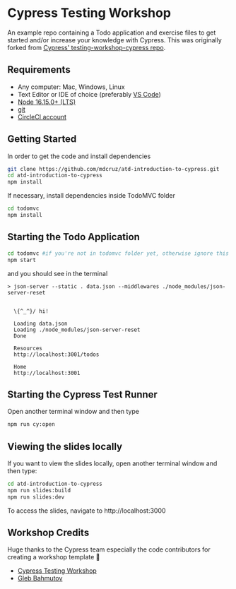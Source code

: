 # Cypress Testing Workshop

An example repo containing a Todo application and exercise files to get started and/or increase your knowledge with Cypress. This was originally forked from [Cypress' testing-workshop-cypress repo](https://github.com/cypress-io/testing-workshop-cypress).

## Requirements

- Any computer: Mac, Windows, Linux
- Text Editor or IDE of choice (preferably [VS Code](https://code.visualstudio.com/download))
- [Node 16.15.0+ (LTS)](https://nodejs.org/)
- [git](https://git-scm.com)
- [CircleCI account](https://circleci.com/)

## Getting Started

In order to get the code and install dependencies

```bash
git clone https://github.com/mdcruz/atd-introduction-to-cypress.git
cd atd-introduction-to-cypress
npm install
```

If necessary, install dependencies inside TodoMVC folder

```bash
cd todomvc
npm install
```

## Starting the Todo Application

```bash
cd todomvc #if you're not in todomvc folder yet, otherwise ignore this
npm start
```

and you should see in the terminal

```text
> json-server --static . data.json --middlewares ./node_modules/json-server-reset


  \{^_^}/ hi!

  Loading data.json
  Loading ./node_modules/json-server-reset
  Done

  Resources
  http://localhost:3001/todos

  Home
  http://localhost:3001
```

## Starting the Cypress Test Runner

Open another terminal window and then type

```bash
npm run cy:open
```

## Viewing the slides locally

If you want to view the slides locally, open another terminal window and then type:

```bash
cd atd-introduction-to-cypress
npm run slides:build
npm run slides:dev
```

To access the slides, navigate to http://localhost:3000

## Workshop Credits

Huge thanks to the Cypress team especially the code contributors for creating a workshop template 🎉

- [Cypress Testing Workshop](https://github.com/cypress-io/testing-workshop-cypress)
- [Gleb Bahmutov](https://twitter.com/bahmutov)
